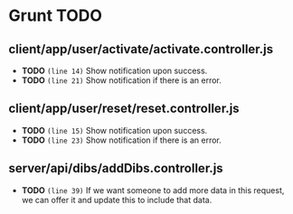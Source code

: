 # Grunt TODO


## client/app/user/activate/activate.controller.js

-  **TODO** `(line 14)`  Show notification upon success.
-  **TODO** `(line 21)`  Show notification if there is an error.

## client/app/user/reset/reset.controller.js

-  **TODO** `(line 15)`  Show notification upon success.
-  **TODO** `(line 23)`  Show notification if there is an error.

## server/api/dibs/addDibs.controller.js

-  **TODO** `(line 39)`  If we want someone to add more data in this request, we can offer it and update this to include that data.
